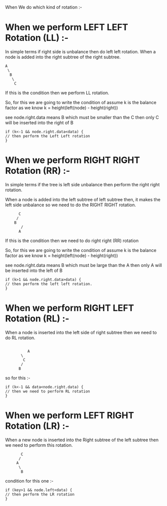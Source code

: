 When We do which kind of rotation :- 

# When we perform LEFT LEFT Rotation (LL) :-

In simple terms if right side is unbalance then do left left rotation.
When a node is added into the right subtree of the right subtree.

	A
	 \
	  B
	   \
	    C

If this is the condition then we perform LL rotation.

So, for this we are going to write the condition of 
assume k is the balance factor 
as we know k = height(left(node) - height(right))

see node.right.data means B which must be smaller than the C then only C will 
be inserted into the right of B 

```
if (k<-1 && node.right.data<data) {
// then perform the Left Left rotation
}
```


# When we perform RIGHT RIGHT Rotation (RR) :-

In simple terms if the tree is left side unbalance then perform the
right right rotation.

When a node is added into the left subtree of left subtree then,
it makes the left side unbalance so we need to do the RIGHT RIGHT rotation.
```
	  C
	 /
	B
       /
      A
```
If this is the condition then we need to do right right (RR) rotation

So, for this we are going to write the condition of 
assume k is the balance factor 
as we know k = height(left(node) - height(right))

see node.right.data means B which must be large than the A then only A will 
be inserted into the left of B 

```
if (k>1 && node.right.data>data) {
// then perform the left left rotation.
}
```


# When we perform RIGHT LEFT Rotation (RL) :-

When a node is inserted into the left side of right subtree then we need to do
RL rotation.

```

          A
	   \
	    C
	   /
	  B
```

so for this :-

```
if (k<-1 && data<node.right.data) {
// then we need to perform RL rotation
}

```


# When we perform LEFT RIGHT Rotation (LR) :-

When a new node is inserted into the Right subtree of the left subtree then
we need to perform this rotation.

```
	   C
	  /
	 A
	  \
	   B
```


condition for this one :- 

```
if (key>1 && node.left<data) {
// then perform the LR rotation
}
```
